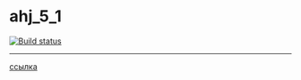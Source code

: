 # ahj_5_1
[![Build status](https://ci.appveyor.com/api/projects/status/5rffs5xrcdoas7o3?svg=true)](https://ci.appveyor.com/project/ZenkiOo/ahj-5-1)
***
[ссылка](https://zenkioo.github.io/ahj_5_1/)